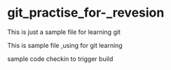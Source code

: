 # git_practise_for-_revesion


This is just a sample file for learning git


This is sample file ,using for git learning

sample code checkin to trigger build
